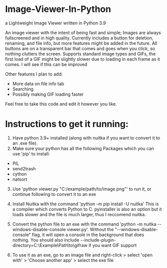 # Image-Viewer-In-Python
a Lightweight Image Viewer written in Python 3.9

An image viewer with the intent of being fast and simple; Images are always fullscreened and in high quality. Currently includes a button for deletion, renaming,
and file info, but more features might be added in the future. All buttons are on a transparent bar that comes and goes when you click, so nothing clutters the screen. Supports standard image types and GIFs, the first load of a GIF might be slightly slower due to loading in each frame as it comes. I will see if this can be improved

Other features I plan to add:
- More data on file info tab
- Searching
- Possibly making GIF loading faster

Feel free to take this code and edit it however you like.

# Instructions to get it running:

1. Have python 3.9+ installed (along with nuitka if you want to convert it to an .exe file).
2. Make sure your python has all the following Packages which you can use 'pip' to install:
  - PIL
  - send2trash
  - cython
  - natsort
  
3. Use 'python viewer.py "C:/example/path/to/image.png"' to run it, or continue following to convert it to an exe

4. Install Nuitka with the command 'python -m pip install -U nuitka' This is a compiler which converts Python to C. pyinstaller is also an option but it loads slower and the file is much larger, thus I reccomend nuitka.

5. Convert the python file to an exe with the command 'python -m nuitka --windows-disable-console viewer.py'. Without the "--windows-disable-console" flag, it will open a console in the background that does nothing. You should also include --include-plugin-directory=C:\Example\Path\to\gifraw if you want GIF support

6. To use it as an exe, go to an image file and right-click > select 'open with' > 'Choose another app' > select the exe file
